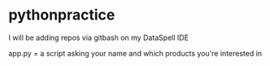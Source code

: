 # pythonpractice
I will be adding repos via gitbash on my DataSpell IDE


app.py = a script asking your name and which products you're interested in 
